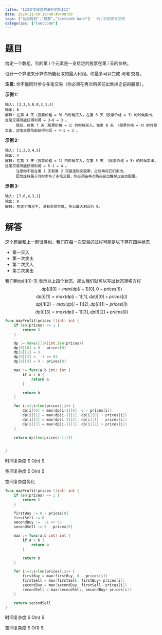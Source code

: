```yaml
---
title: "123买卖股票的最佳时机III"
date: 2020-11-08T19:49:40+08:00
tags: ["动态规划","股票","leetcode-hard"]   #[]前面要有空格
categories: ["leetcode"]
---
```


# 题目

给定一个数组，它的第 *i* 个元素是一支给定的股票在第 *i* 天的价格。

设计一个算法来计算你所能获取的最大利润。你最多可以完成 *两笔* 交易。

**注意:** 你不能同时参与多笔交易（你必须在再次购买前出售掉之前的股票）。

**示例 1:**

```
输入: [3,3,5,0,0,3,1,4]
输出: 6
解释: 在第 4 天（股票价格 = 0）的时候买入，在第 6 天（股票价格 = 3）的时候卖出，这笔交易所能获得利润 = 3-0 = 3 。
     随后，在第 7 天（股票价格 = 1）的时候买入，在第 8 天 （股票价格 = 4）的时候卖出，这笔交易所能获得利润 = 4-1 = 3 。
```

**示例 2:**

```
输入: [1,2,3,4,5]
输出: 4
解释: 在第 1 天（股票价格 = 1）的时候买入，在第 5 天 （股票价格 = 5）的时候卖出, 这笔交易所能获得利润 = 5-1 = 4 。   
     注意你不能在第 1 天和第 2 天接连购买股票，之后再将它们卖出。   
     因为这样属于同时参与了多笔交易，你必须在再次购买前出售掉之前的股票。
```

**示例 3:**

```
输入: [7,6,4,3,1] 
输出: 0 
解释: 在这个情况下, 没有交易完成, 所以最大利润为 0。
```



# 解答

这个题目和上一题很类似，我们在每一次交易的过程可能是以下存在四种状态

- 第一买入
- 第一次卖出
- 第二次买入
- 第二次卖出

我们用dp\[i\]\[0-3\] 表示以上四个状态，那么我们就可以写出状态转移方程 
$$
dp[i][0] = max(dp[i-1][0], 0 - prices[i])    
$$
$$
dp[i][1] = max(dp[i-1][1], dp[i][0] + prices[i]) 
$$
$$
dp[i][2] = max(dp[i-1][2], dp[i][1] - prices[i]) 
$$
$$
dp[i][3] = max(dp[i-1][3], dp[i][2] + prices[i])
$$



```go
func maxProfit(prices []int) int {
    if len(prices) <= 1 {
        return 0 
    }

    dp := make([][4]int,len(prices))
    dp[0][0] = 0 - prices[0]
    dp[0][1] = 0 
    dp[0][2] =  -1 << 63 
    dp[0][3] = 0 - prices[0]

    max := func(a,b int) int {
        if a > b {
            return a 
        }

        return b 
    }

    for i:=1;i<len(prices);i++ {
        dp[i][0] = max(dp[i-1][0], 0 - prices[i])
        dp[i][1] = max(dp[i-1][1], dp[i][0] + prices[i])
        dp[i][2] = max(dp[i-1][2], dp[i][1] - prices[i])
        dp[i][3] = max(dp[i-1][3], dp[i][2] + prices[i])
    }

    return dp[len(prices)-1][3]

   
}

```

时间复杂度 $ O(n) $

空间复杂度 $ O(n) $ 

空间复杂度优化

```go
func maxProfit(prices []int) int {
	if len(prices) <= 1 {
		return 0
	}

	firstBuy := 0 - prices[0]
	firstSell := 0
	secondBuy :=  -1 << 63
	secondSell := 0 - prices[0]

	max := func(a,b int) int {
		if a > b {
			return a
		}

		return b
	}

	for i:=1;i<len(prices);i++ {
		firstBuy = max(firstBuy, 0 - prices[i])
		firstSell = max(firstSell, firstBuy+ prices[i])
		secondBuy = max(secondBuy, firstSell- prices[i])
		secondSell = max(secondSell, secondBuy+ prices[i])
	}

	return secondSell
}
```

时间复杂度 $ O(n) $

空间复杂度 $ O(1) $ 

